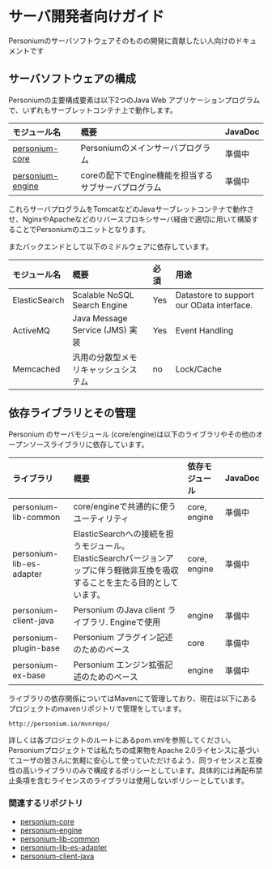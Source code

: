 # サーバ開発者向けガイド

Personiumのサーバソフトウェアそのものの開発に貢献したい人向けのドキュメントです

## サーバソフトウェアの構成

Personiumの主要構成要素は以下2つのJava Web アプリケーションプログラムで、いずれもサーブレットコンテナ上で動作します。

|モジュール名|概要|JavaDoc|
|:--|:--|:--|
|[personium-core](https://github.com/personium/personium-core)|Personiumのメインサーバプログラム|準備中|
|[personium-engine](https://github.com/personium/personium-engine)|coreの配下でEngine機能を担当するサブサーバプログラム|準備中|

これらサーバプログラムをTomcatなどのJavaサーブレットコンテナで動作させ、NginxやApacheなどのリバースプロキシサーバ経由で適切に用いて構築することでPersoniumのユニットとなります。

またバックエンドとして以下のミドルウェアに依存しています。

|モジュール名|概要|必須|用途|
|:--|:--|:--|:--|
|ElasticSearch|Scalable NoSQL Search Engine|Yes|Datastore to support our OData interface.|
|ActiveMQ|Java Message Service (JMS) 実装 |Yes|Event Handling|
|Memcached|汎用の分散型メモリキャッシュシステム|no|Lock/Cache|


## 依存ライブラリとその管理

Personium のサーバモジュール (core/engine)は以下のライブラリやその他のオープンソースライブラリに依存しています。

|ライブラリ|概要|依存モジュール|JavaDoc|
|:--|:--|:--|:--|
|personium-lib-common|core/engineで共通的に使うユーティリティ|core, engine|準備中|
|personium-lib-es-adapter|ElasticSearchへの接続を担うモジュール。ElasticSearchバージョンアップに伴う軽微非互換を吸収することを主たる目的としています。|core, engine|準備中|
|personium-client-java|Personium のJava client ライブラリ. Engineで使用|engine|準備中|
|personium-plugin-base|Personium プラグイン記述のためのベース|core|準備中|
|personium-ex-base|Personium エンジン拡張記述のためのベース|engine|準備中|

ライブラリの依存関係についてはMavenにて管理しており、現在は以下にあるプロジェクトのmavenリポジトリで管理をしています。

    http://personium.io/mvnrepo/

詳しくは各プロジェクトのルートにあるpom.xmlを参照してください。Personiumプロジェクトでは私たちの成果物をApache 2.0ライセンスに基づいてユーザの皆さんに気軽に安心して使っていただけるよう、同ライセンスと互換性の高いライブラリのみで構成するポリシーとしています。具体的には再配布禁止条項を含むライセンスのライブラリは使用しないポリシーとしています。


### 関連するリポジトリ

* [personium-core](https://github.com/personium/personium-core)
* [personium-engine](https://github.com/personium/personium-engine)
* [personium-lib-common](https://github.com/personium/personium-lib-common)
* [personium-lib-es-adapter](https://github.com/personium/personium-lib-es-adapter)
* [personium-client-java](https://github.com/personium/personium-client-java)
